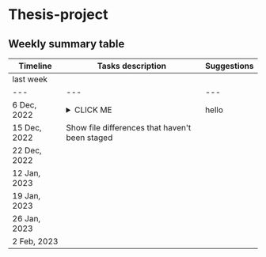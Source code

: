 # Thesis-project

## Weekly summary table

| Timeline | Tasks description | Suggestions |
| --- | --- | --- |
| last week | | |
| --- | --- | --- |
| 6 Dec, 2022 | <details><summary>CLICK ME</summary> <p> #### We can hide anything  even code! </p></details> | hello |
| 15 Dec, 2022 | Show file differences that haven't been staged |
| 22 Dec, 2022 | | |
| 12 Jan, 2023 | | |
| 19 Jan, 2023 | | |
| 26 Jan, 2023 | | |
| 2 Feb, 2023 | | |
